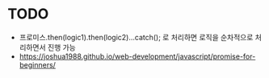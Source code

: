 # TODO

- 프로미스.then(logic1).then(logic2)...catch(); 로 처리하면 로직을 순차적으로 처리하면서 진행 가능
- https://joshua1988.github.io/web-development/javascript/promise-for-beginners/